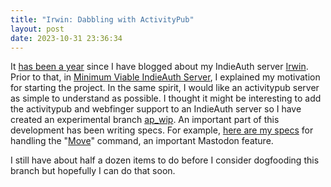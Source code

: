```yaml
---
title: "Irwin: Dabbling with ActivityPub"
layout: post
date: 2023-10-31 23:36:34
---
```

It [has been a year](https://herestomwiththeweather.com/2022/10/25/indieauth-login-history/) since I have blogged about my IndieAuth server [Irwin](https://github.com/herestomwiththeweather/irwin).  Prior to that, in [Minimum Viable IndieAuth Server](https://herestomwiththeweather.com/2022/10/09/minimum-viable-indieauth-server/), I explained my motivation for starting the project.  In the same spirit, I would like an activitypub server as simple to understand as possible.  I thought it might be interesting to add the activitypub and webfinger support to an IndieAuth server so I have created an experimental branch [ap_wip](https://github.com/herestomwiththeweather/irwin/tree/ap_wip).  An important part of this development has been writing specs.  For example, [here are my specs](https://github.com/herestomwiththeweather/irwin/blob/ap_wip/spec/requests/accounts_spec.rb#L23) for handling the "[Move](https://docs.joinmastodon.org/spec/activitypub/#Move)" command, an important Mastodon feature.

I still have about half a dozen items to do before I consider dogfooding this branch but hopefully I can do that soon.
